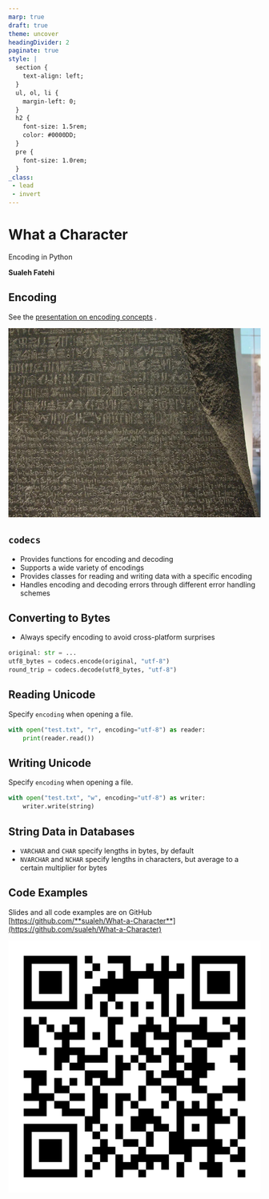 ```yaml
---
marp: true
draft: true
theme: uncover
headingDivider: 2
paginate: true
style: |
  section {
    text-align: left;
  }
  ul, ol, li {
    margin-left: 0;
  }
  h2 {
    font-size: 1.5rem;
    color: #0000DD;
  }
  pre {
    font-size: 1.0rem;
  }
_class:
 - lead
 - invert
---
```


# What a Character

Encoding in Python

**Sualeh Fatehi**



## Encoding 

See the [presentation on encoding concepts](https://sualeh.github.io/What-a-Character/what-a-character-encoding.pdf) .

![bg right opacity:.5](rosetta-stone.jpg "Rosetta Stone")




## `codecs`

- Provides functions for encoding and decoding
- Supports a wide variety of encodings
- Provides classes for reading and writing data with a specific encoding
- Handles encoding and decoding errors through different error handling schemes


## Converting to Bytes

- Always specify encoding to avoid cross-platform surprises

```python
original: str = ...
utf8_bytes = codecs.encode(original, "utf-8")
round_trip = codecs.decode(utf8_bytes, "utf-8")
```


## Reading Unicode

Specify `encoding` when opening a file.

```python
with open("test.txt", "r", encoding="utf-8") as reader:
    print(reader.read())
```


## Writing Unicode

Specify `encoding` when opening a file.

```python
with open("test.txt", "w", encoding="utf-8") as writer:
    writer.write(string)
```


## String Data in Databases

- `VARCHAR` and `CHAR` specify lengths in bytes, by default
- `NVARCHAR` and `NCHAR` specify lengths in characters, but average to a certain multiplier for bytes


## Code Examples

Slides and all code examples are on GitHub
[https://github.com/**sualeh/What-a-Character**](https://github.com/sualeh/What-a-Character)

![width:300](qr-code.png "QR Code")

